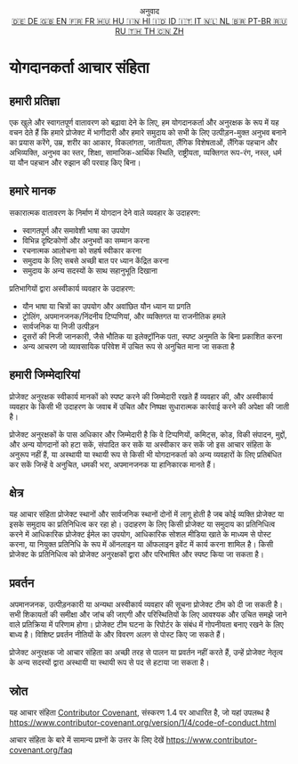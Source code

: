 <p align="center">
अनुवाद <br>
<a href=https://github.com/Ciphey/Ciphey/tree/master/translations/de/CODE_OF_CONDUCT.md>🇩🇪 DE   </a>
<a href=https://github.com/Ciphey/Ciphey/tree/master/CODE_OF_CONDUCT.md>🇬🇧 EN   </a>
<a href=https://github.com/Ciphey/Ciphey/tree/master/translations/fr/CODE_OF_CONDUCT.md>🇫🇷 FR   </a>
<a href=https://github.com/Ciphey/Ciphey/tree/master/translations/hu/CODE_OF_CONDUCT.md>🇭🇺 HU   </a>
<a href=https://github.com/Ciphey/Ciphey/tree/master/translations/hi/CODE_OF_CONDUCT.md>🇮🇳 HI   </a>
<a href=https://github.com/Ciphey/Ciphey/tree/master/translations/id/CODE_OF_CONDUCT.md>🇮🇩 ID   </a>
<a href=https://github.com/Ciphey/Ciphey/tree/master/translations/it/CODE_OF_CONDUCT.md>🇮🇹 IT   </a>
<a href=https://github.com/Ciphey/Ciphey/tree/master/translations/nl/CODE_OF_CONDUCT.md>🇳🇱 NL   </a>
<a href=https://github.com/Ciphey/Ciphey/tree/master/translations/pt-br/CODE_OF_CONDUCT.md>🇧🇷 PT-BR   </a>
<a href=https://github.com/Ciphey/Ciphey/tree/master/translations/ru/CODE_OF_CONDUCT.md>🇷🇺 RU   </a>
<a href="https://github.com/Ciphey/Ciphey/tree/master/translations/th/CODE_OF_CONDUCT.md">🇹🇭 TH   </a>
<a href=https://github.com/Ciphey/Ciphey/tree/master/translations/zh/CODE_OF_CONDUCT.md>🇨🇳 ZH   </a>
</p>

# योगदानकर्ता आचार संहिता

## हमारी प्रतिज्ञा

एक खुले और स्वागतपूर्ण वातावरण को बढ़ावा देने के लिए, हम
योगदानकर्ता और अनुरक्षक के रूप में यह वचन देते हैं कि हमारे प्रोजेक्ट में भागीदारी और
हमारे समुदाय को सभी के लिए उत्पीड़न-मुक्त अनुभव बनाने का प्रयास करेंगे,
उम्र, शरीर का आकार, विकलांगता, जातीयता, लैंगिक विशेषताओं, लैंगिक पहचान और अभिव्यक्ति,
अनुभव का स्तर, शिक्षा, सामाजिक-आर्थिक स्थिति, राष्ट्रीयता, व्यक्तिगत
रूप-रंग, नस्ल, धर्म या यौन पहचान और रुझान की परवाह किए बिना।

## हमारे मानक

सकारात्मक वातावरण के निर्माण में योगदान देने वाले व्यवहार के उदाहरण:

- स्वागतपूर्ण और समावेशी भाषा का उपयोग
- विभिन्न दृष्टिकोणों और अनुभवों का सम्मान करना
- रचनात्मक आलोचना को सहर्ष स्वीकार करना
- समुदाय के लिए सबसे अच्छी बात पर ध्यान केंद्रित करना
- समुदाय के अन्य सदस्यों के साथ सहानुभूति दिखाना

प्रतिभागियों द्वारा अस्वीकार्य व्यवहार के उदाहरण:

- यौन भाषा या चित्रों का उपयोग और अवांछित यौन ध्यान या प्रगति
- ट्रोलिंग, अपमानजनक/निंदनीय टिप्पणियां, और व्यक्तिगत या राजनीतिक हमले
- सार्वजनिक या निजी उत्पीड़न
- दूसरों की निजी जानकारी, जैसे भौतिक या इलेक्ट्रॉनिक पता, स्पष्ट अनुमति के बिना प्रकाशित करना
- अन्य आचरण जो व्यावसायिक परिवेश में उचित रूप से अनुचित माना जा सकता है

## हमारी जिम्मेदारियां

प्रोजेक्ट अनुरक्षक स्वीकार्य मानकों को स्पष्ट करने की जिम्मेदारी रखते हैं
व्यवहार की, और अस्वीकार्य व्यवहार के किसी भी उदाहरण के जवाब में उचित और निष्पक्ष सुधारात्मक कार्रवाई करने की अपेक्षा की जाती है।

प्रोजेक्ट अनुरक्षकों के पास अधिकार और जिम्मेदारी है कि वे टिप्पणियों, कमिट्स, कोड, विकी संपादन, मुद्दों, और अन्य योगदानों को हटा सकें, संपादित कर सकें या अस्वीकार कर सकें जो इस आचार संहिता के अनुरूप नहीं हैं, या अस्थायी या स्थायी रूप से किसी भी योगदानकर्ता को अन्य व्यवहारों के लिए प्रतिबंधित कर सकें जिन्हें वे अनुचित, धमकी भरा, अपमानजनक या हानिकारक मानते हैं।

## क्षेत्र

यह आचार संहिता प्रोजेक्ट स्थानों और सार्वजनिक स्थानों दोनों में लागू होती है
जब कोई व्यक्ति प्रोजेक्ट या इसके समुदाय का प्रतिनिधित्व कर रहा हो। उदाहरण के लिए
किसी प्रोजेक्ट या समुदाय का प्रतिनिधित्व करने में आधिकारिक प्रोजेक्ट ईमेल का उपयोग, आधिकारिक सोशल मीडिया खाते के माध्यम से पोस्ट करना, या नियुक्त
प्रतिनिधि के रूप में ऑनलाइन या ऑफलाइन इवेंट में कार्य करना शामिल है। किसी प्रोजेक्ट के प्रतिनिधित्व को
प्रोजेक्ट अनुरक्षकों द्वारा और परिभाषित और स्पष्ट किया जा सकता है।

## प्रवर्तन

अपमानजनक, उत्पीड़नकारी या अन्यथा अस्वीकार्य व्यवहार की सूचना
प्रोजेक्ट टीम को दी जा सकती है। सभी शिकायतों की समीक्षा और जांच की जाएगी और परिस्थितियों के लिए आवश्यक और उचित समझे जाने वाले प्रतिक्रिया में परिणाम होगा। प्रोजेक्ट टीम
घटना के रिपोर्टर के संबंध में गोपनीयता बनाए रखने के लिए बाध्य है।
विशिष्ट प्रवर्तन नीतियों के और विवरण अलग से पोस्ट किए जा सकते हैं।

प्रोजेक्ट अनुरक्षक जो आचार संहिता का अच्छी तरह से पालन या प्रवर्तन नहीं करते हैं, उन्हें प्रोजेक्ट नेतृत्व के अन्य सदस्यों द्वारा अस्थायी या स्थायी रूप से पद से हटाया जा सकता है।

## स्रोत

यह आचार संहिता [Contributor Covenant][homepage], संस्करण 1.4 पर आधारित है,
जो यहां उपलब्ध है <https://www.contributor-covenant.org/version/1/4/code-of-conduct.html>

[homepage]: https://www.contributor-covenant.org


आचार संहिता के बारे में सामान्य प्रश्नों के उत्तर के लिए देखें <https://www.contributor-covenant.org/faq>

